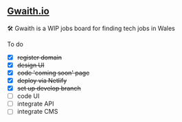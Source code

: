 ## [Gwaith.io](https://gwaith.io)

🛠 Gwaith is a WIP jobs board for finding tech jobs in Wales

To do

- [x] ~~register domain~~
- [x] ~~design UI~~
- [x] ~~code 'coming soon' page~~
- [x] ~~deploy via Netlify~~
- [x] ~~set up develop branch~~
- [ ] code UI
- [ ] integrate API
- [ ] integrate CMS

